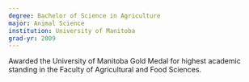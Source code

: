 ```yaml
---
degree: Bachelor of Science in Agriculture
major: Animal Science
institution: University of Manitoba
grad-yr: 2009
---
```


Awarded the University of Manitoba Gold Medal for highest academic standing in
the Faculty of Agricultural and Food Sciences.